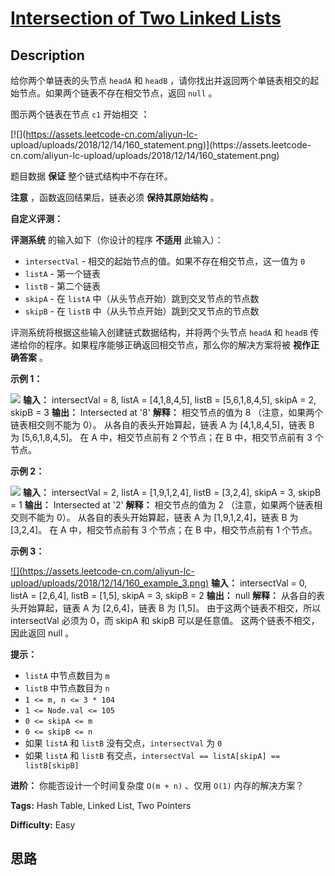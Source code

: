 # [Intersection of Two Linked Lists][title]

## Description

给你两个单链表的头节点 `headA` 和 `headB` ，请你找出并返回两个单链表相交的起始节点。如果两个链表不存在相交节点，返回 `null` 。

图示两个链表在节点 `c1` 开始相交 **：**

[![](https://assets.leetcode-cn.com/aliyun-lc-
upload/uploads/2018/12/14/160_statement.png)](https://assets.leetcode-
cn.com/aliyun-lc-upload/uploads/2018/12/14/160_statement.png)

题目数据 **保证** 整个链式结构中不存在环。

**注意** ，函数返回结果后，链表必须 **保持其原始结构** 。

**自定义评测：**

**评测系统** 的输入如下（你设计的程序 **不适用** 此输入）：

  * `intersectVal` \- 相交的起始节点的值。如果不存在相交节点，这一值为 `0`
  * `listA` \- 第一个链表
  * `listB` \- 第二个链表
  * `skipA` \- 在 `listA` 中（从头节点开始）跳到交叉节点的节点数
  * `skipB` \- 在 `listB` 中（从头节点开始）跳到交叉节点的节点数

评测系统将根据这些输入创建链式数据结构，并将两个头节点 `headA` 和 `headB`
传递给你的程序。如果程序能够正确返回相交节点，那么你的解决方案将被 **视作正确答案** 。



**示例 1：**

[![](https://assets.leetcode.com/uploads/2021/03/05/160_example_1_1.png)](https://assets.leetcode.com/uploads/2018/12/13/160_example_1.png)
            **输入：** intersectVal = 8, listA = [4,1,8,4,5], listB = [5,6,1,8,4,5], skipA = 2, skipB = 3    **输出：** Intersected at '8'    **解释：** 相交节点的值为 8 （注意，如果两个链表相交则不能为 0）。    从各自的表头开始算起，链表 A 为 [4,1,8,4,5]，链表 B 为 [5,6,1,8,4,5]。    在 A 中，相交节点前有 2 个节点；在 B 中，相交节点前有 3 个节点。    

**示例  2：**

[![](https://assets.leetcode.com/uploads/2021/03/05/160_example_2.png)](https://assets.leetcode.com/uploads/2018/12/13/160_example_2.png)
            **输入：** intersectVal = 2, listA = [1,9,1,2,4], listB = [3,2,4], skipA = 3, skipB = 1    **输出：** Intersected at '2'    **解释：** 相交节点的值为 2 （注意，如果两个链表相交则不能为 0）。    从各自的表头开始算起，链表 A 为 [1,9,1,2,4]，链表 B 为 [3,2,4]。    在 A 中，相交节点前有 3 个节点；在 B 中，相交节点前有 1 个节点。    

**示例  3：**

[![](https://assets.leetcode-cn.com/aliyun-lc-
upload/uploads/2018/12/14/160_example_3.png)](https://assets.leetcode.com/uploads/2018/12/13/160_example_3.png)
            **输入：** intersectVal = 0, listA = [2,6,4], listB = [1,5], skipA = 3, skipB = 2    **输出：** null    **解释：** 从各自的表头开始算起，链表 A 为 [2,6,4]，链表 B 为 [1,5]。    由于这两个链表不相交，所以 intersectVal 必须为 0，而 skipA 和 skipB 可以是任意值。    这两个链表不相交，因此返回 null 。    



**提示：**

  * `listA` 中节点数目为 `m`
  * `listB` 中节点数目为 `n`
  * `1 <= m, n <= 3 * 104`
  * `1 <= Node.val <= 105`
  * `0 <= skipA <= m`
  * `0 <= skipB <= n`
  * 如果 `listA` 和 `listB` 没有交点，`intersectVal` 为 `0`
  * 如果 `listA` 和 `listB` 有交点，`intersectVal == listA[skipA] == listB[skipB]`



**进阶：** 你能否设计一个时间复杂度 `O(m + n)` 、仅用 `O(1)` 内存的解决方案？


**Tags:** Hash Table, Linked List, Two Pointers

**Difficulty:** Easy

## 思路

[title]: https://leetcode-cn.com/problems/intersection-of-two-linked-lists

